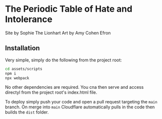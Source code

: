 # The Periodic Table of Hate and Intolerance
Site by Sophie The Lionhart
Art by Amy Cohen Efron

Installation
----
Very simple, simply do the following from the project root:
```bash
cd assets/scripts
npm i
npx webpack
```

No other dependencies are required. You cna then serve and access directyl from the 
project root's index.html file. 

To deploy simply push your code and open a pull request targeting the 
`main` branch. On merge into `main` Cloudflare automatically pulls in the code then builds the `dist` folder.